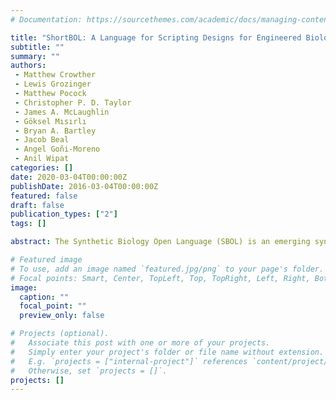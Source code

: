 ```yaml
---
# Documentation: https://sourcethemes.com/academic/docs/managing-content/

title: "ShortBOL: A Language for Scripting Designs for Engineered Biological Systems Using Synthetic Biology Open Language (SBOL)"
subtitle: ""
summary: ""
authors:
 - Matthew Crowther
 - Lewis Grozinger
 - Matthew Pocock
 - Christopher P. D. Taylor
 - James A. McLaughlin
 - Göksel Mısırlı
 - Bryan A. Bartley
 - Jacob Beal
 - Angel Goñi-Moreno
 - Anil Wipat
categories: []
date: 2020-03-04T00:00:00Z
publishDate: 2016-03-04T00:00:00Z
featured: false
draft: false
publication_types: ["2"]
tags: []

abstract: The Synthetic Biology Open Language (SBOL) is an emerging synthetic biology data exchange standard, designed primarily for unambiguous and efficient machine-to-machine communication. However, manual editing of SBOL is generally difficult for nontrivial designs. Here, we describe ShortBOL, a lightweight SBOL scripting language that bridges the gap between manual editing, visual design tools, and direct programming. ShortBOL is a shorthand textual language developed to enable users to create SBOL designs quickly and easily, without requiring strong programming skills or visual design tools.

# Featured image
# To use, add an image named `featured.jpg/png` to your page's folder.
# Focal points: Smart, Center, TopLeft, Top, TopRight, Left, Right, BottomLeft, Bottom, BottomRight.
image: 
  caption: ""
  focal_point: ""
  preview_only: false

# Projects (optional).
#   Associate this post with one or more of your projects.
#   Simply enter your project's folder or file name without extension.
#   E.g. `projects = ["internal-project"]` references `content/project/deep-learning/index.md`.
#   Otherwise, set `projects = []`.
projects: []
---
```

